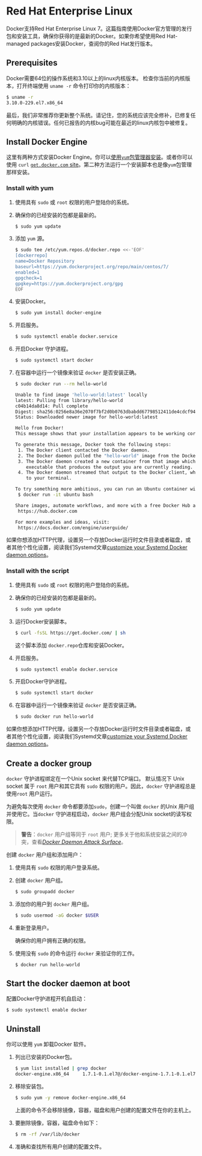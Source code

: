 # Red Hat Enterprise Linux

Docker支持Red Hat Enterprise Linux 7。这篇指南使用Docker官方管理的发行包和安装工具，确保你获得的是最新的Docker。如果你希望使用Red Hat-managed packages安装Docker，查阅你的Red Hat发行版本。

## Prerequisites

Docker需要64位的操作系统和3.10以上的linux内核版本。
检查你当前的内核版本，打开终端使用 `uname -r` 命令打印你的内核版本：

```bash
$ uname -r
3.10.0-229.el7.x86_64
```

最后，我们非常推荐你更新整个系统。请记住，您的系统应该完全修补，已修复任何明确的内核错误。任何已报告的内核bug可能在最近的linux内核包中被修复。

## Install Docker Engine

这里有两种方式安装Docker Engine。你可以[使用`yum`包管理器安装](https://docs.docker.com/engine/installation/linux/rhel/#install-with-yum)。或者你可以使用 `curl` [`get.docker.com` site](https://docs.docker.com/engine/installation/linux/rhel/#install-with-the-script)。第二种方法运行一个安装脚本也是像`yum`包管理那样安装。

### Install with yum

1. 使用具有 `sudo` 或 `root` 权限的用户登陆你的系统。

2. 确保你的已经安装的包都是最新的。

    ```bash
    $ sudo yum update
    ```

3. 添加 `yum` 源。

    ```bash
    $ sudo tee /etc/yum.repos.d/docker.repo <<-'EOF'
    [dockerrepo]
    name=Docker Repository
    baseurl=https://yum.dockerproject.org/repo/main/centos/7/
    enabled=1
    gpgcheck=1
    gpgkey=https://yum.dockerproject.org/gpg
    EOF
    ```

4. 安装Docker。

    ```bash
    $ sudo yum install docker-engine
    ```

5. 开启服务。

    ```bash
    $ sudo systemctl enable docker.service
    ```

6. 开启Docker 守护进程。

    ```bash
    $ sudo systemctl start docker
    ```

7. 在容器中运行一个镜像来验证 `docker` 是否安装正确。

    ```bash
    $ sudo docker run --rm hello-world

    Unable to find image 'hello-world:latest' locally
    latest: Pulling from library/hello-world
    c04b14da8d14: Pull complete
    Digest: sha256:0256e8a36e2070f7bf2d0b0763dbabdd67798512411de4cdcf9431a1feb60fd9
    Status: Downloaded newer image for hello-world:latest

    Hello from Docker!
    This message shows that your installation appears to be working correctly.

    To generate this message, Docker took the following steps:
     1. The Docker client contacted the Docker daemon.
     2. The Docker daemon pulled the "hello-world" image from the Docker Hub.
     3. The Docker daemon created a new container from that image which runs the
        executable that produces the output you are currently reading.
     4. The Docker daemon streamed that output to the Docker client, which sent it
        to your terminal.

    To try something more ambitious, you can run an Ubuntu container with:
     $ docker run -it ubuntu bash

    Share images, automate workflows, and more with a free Docker Hub account:
     https://hub.docker.com

    For more examples and ideas, visit:
     https://docs.docker.com/engine/userguide/
    ```

如果你想添加HTTP代理，设置另一个存放Docker运行时文件目录或者磁盘，或者其他个性化设置，阅读我们Systemd文章[customize your Systemd Docker daemon options](https://docs.docker.com/engine/admin/systemd/)。

### Install with the script[](https://docs.docker.com/engine/installation/linux/rhel/#install-with-the-script)

1. 使用具有 `sudo` 或 `root` 权限的用户登陆你的系统。

2. 确保你的已经安装的包都是最新的。

    ```bash
    $ sudo yum update
    ```

3. 运行Docker安装脚本。

    ```bash
    $ curl -fsSL https://get.docker.com/ | sh
    ```

    这个脚本添加 `docker.repo`仓库和安装Docker。

4. 开启服务。

    ```bash
    $ sudo systemctl enable docker.service
    ```

5. 开启Docker守护进程。

    ```bash
    $ sudo systemctl start docker
    ```

6. 在容器中运行一个镜像来验证 `docker` 是否安装正确。

    ```bash
    $ sudo docker run hello-world
    ```

如果你想添加HTTP代理，设置另一个存放Docker运行时文件目录或者磁盘，或者其他个性化设置，阅读我们Systemd文章[customize your Systemd Docker daemon options](https://docs.docker.com/engine/admin/systemd/)。

## Create a docker group[](https://docs.docker.com/engine/installation/linux/rhel/#create-a-docker-group)

 `docker` 守护进程绑定在一个Unix socket 来代替TCP端口。 默认情况下 Unix socket 属于 `root` 用户和其它具有 `sudo` 权限的用户。因此，`docker` 守护进程总是使用`root` 用户运行。

为避免每次使用 `docker` 命令都要添加`sudo`，创建一个叫做 `docker` 的Unix 用户组并使用它。当`docker` 守护进程启动，`docker` 用户组会分配Unix socket的读写权限。

> **警告**：`docker` 用户组等同于 `root` 用户;  更多关于他和系统安装之间的冲突，查看[*Docker Daemon Attack Surface*](https://docs.docker.com/engine/security/security/#docker-daemon-attack-surface)。

创建 `docker` 用户组和添加用户：

1. 使用具有 `sudo` 权限的用户登录系统。

2. 创建 `docker` 用户组。

    ```bash
    $ sudo groupadd docker
    ```

3. 添加你的用户到 `docker` 用户组。

    ```bash
    $ sudo usermod -aG docker $USER
    ```

4.  重新登录用户。

     确保你的用户拥有正确的权限。

5. 使用没有 `sudo` 的命令运行 `docker` 来验证你的工作。

    ```bash
    $ docker run hello-world
    ```

## Start the docker daemon at boot[](https://docs.docker.com/engine/installation/linux/rhel/#start-the-docker-daemon-at-boot)

配置Docker守护进程开机自启动：

```bash
$ sudo systemctl enable docker
```

## Uninstall[](https://docs.docker.com/engine/installation/linux/rhel/#uninstall)

你可以使用 `yum` 卸载Docker 软件。

1. 列出已安装的Docker包。

    ```bash
    $ yum list installed | grep docker
    docker-engine.x86_64     1.7.1-0.1.el7@/docker-engine-1.7.1-0.1.el7.x86_64
    ```

2. 移除安装包。

    ```bash
    $ sudo yum -y remove docker-engine.x86_64
    ```

    上面的命令不会移除镜像，容器，磁盘和用户创建的配置文件在你的主机上。

3. 要删除镜像，容器，磁盘命令如下：

    ```bash
    $ rm -rf /var/lib/docker
    ```

4. 准确和查找所有用户创建的配置文件。

